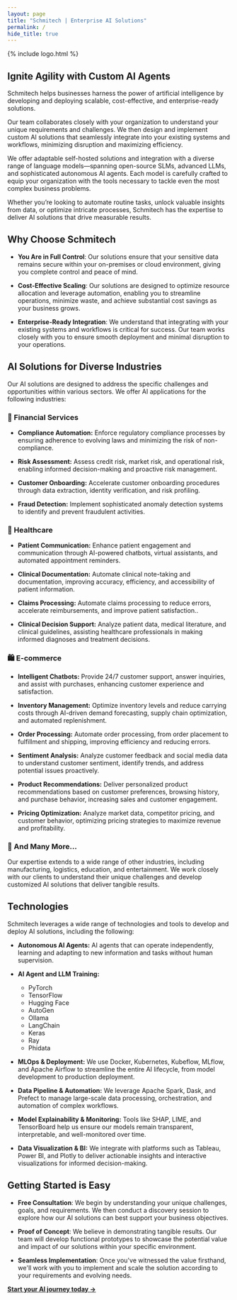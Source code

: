 ```yaml
---
layout: page
title: "Schmitech | Enterprise AI Solutions"
permalink: /
hide_title: true
---
```


{% include logo.html %}

## Ignite Agility with Custom AI Agents

Schmitech helps businesses harness the power of artificial intelligence by developing and deploying scalable, cost-effective, and enterprise-ready solutions.

Our team collaborates closely with your organization to understand your unique requirements and challenges. We then design and implement custom AI solutions that seamlessly integrate into your existing systems and workflows, minimizing disruption and maximizing efficiency.

We offer adaptable self-hosted solutions and integration with a diverse range of language models—spanning open-source SLMs, advanced LLMs, and sophisticated autonomous AI agents. Each model is carefully crafted to equip your organization with the tools necessary to tackle even the most complex business problems.

Whether you’re looking to automate routine tasks, unlock valuable insights from data, or optimize intricate processes, Schmitech has the expertise to deliver AI solutions that drive measurable results.

## Why Choose Schmitech

- **You Are in Full Control**: Our solutions ensure that your sensitive data remains secure within your on-premises or cloud environment, giving you complete control and peace of mind.
  
- **Cost-Effective Scaling**: Our solutions are designed to optimize resource allocation and leverage automation, enabling you to streamline operations, minimize waste, and achieve substantial cost savings as your business grows.
    
- **Enterprise-Ready Integration**: We understand that integrating with your existing systems and workflows is critical for success. Our team works closely with you to ensure smooth deployment and minimal disruption to your operations.

## AI Solutions for Diverse Industries

Our AI solutions are designed to address the specific challenges and opportunities within various sectors. We offer AI applications for the following industries:

### 🏦 Financial Services

- **Compliance Automation:** Enforce regulatory compliance processes by ensuring adherence to evolving laws and minimizing the risk of non-compliance.
  
- **Risk Assessment:** Assess credit risk, market risk, and operational risk, enabling informed decision-making and proactive risk management.

- **Customer Onboarding:** Accelerate customer onboarding procedures through data extraction, identity verification, and risk profiling.
  
- **Fraud Detection:** Implement sophisticated anomaly detection systems to identify and prevent fraudulent activities.

### 🏥 Healthcare

- **Patient Communication:** Enhance patient engagement and communication through AI-powered chatbots, virtual assistants, and automated appointment reminders.

- **Clinical Documentation:** Automate clinical note-taking and documentation, improving accuracy, efficiency, and accessibility of patient information.

- **Claims Processing:** Automate claims processing to reduce errors, accelerate reimbursements, and improve patient satisfaction..

- **Clinical Decision Support:** Analyze patient data, medical literature, and clinical guidelines, assisting healthcare professionals in making informed diagnoses and treatment decisions.

### 🛍️ E-commerce

- **Intelligent Chatbots:** Provide 24/7 customer support, answer inquiries, and assist with purchases, enhancing customer experience and satisfaction.

- **Inventory Management:** Optimize inventory levels and reduce carrying costs through AI-driven demand forecasting, supply chain optimization, and automated replenishment.

- **Order Processing:** Automate order processing, from order placement to fulfillment and shipping, improving efficiency and reducing errors.

- **Sentiment Analysis:** Analyze customer feedback and social media data to understand customer sentiment, identify trends, and address potential issues proactively.

- **Product Recommendations:** Deliver personalized product recommendations based on customer preferences, browsing history, and purchase behavior, increasing sales and customer engagement.

- **Pricing Optimization:** Analyze market data, competitor pricing, and customer behavior, optimizing pricing strategies to maximize revenue and profitability.

### 🌟 And Many More...

Our expertise extends to a wide range of other industries, including manufacturing, logistics, education, and entertainment. We work closely with our clients to understand their unique challenges and develop customized AI solutions that deliver tangible results.

## Technologies

Schmitech leverages a wide range of technologies and tools to develop and deploy AI solutions, including the following:

- **Autonomous AI Agents:** AI agents that can operate independently, learning and adapting to new information and tasks without human supervision.

- **AI Agent and LLM Training:**
	+ PyTorch
	+ TensorFlow
	+ Hugging Face
	+ AutoGen
	+ Ollama
	+ LangChain
	+ Keras
	+ Ray
	+ Phidata

- **MLOps & Deployment:** We use Docker, Kubernetes, Kubeflow, MLflow, and Apache Airflow to streamline the entire AI lifecycle, from model development to production deployment.

- **Data Pipeline & Automation:** We leverage Apache Spark, Dask, and Prefect to manage large-scale data processing, orchestration, and automation of complex workflows.

- **Model Explainability & Monitoring:** Tools like SHAP, LIME, and TensorBoard help us ensure our models remain transparent, interpretable, and well-monitored over time.

- **Data Visualization & BI:** We integrate with platforms such as Tableau, Power BI, and Plotly to deliver actionable insights and interactive visualizations for informed decision-making.


## Getting Started is Easy

- **Free Consultation**: We begin by understanding your unique challenges, goals, and requirements. We then conduct a discovery session to explore how our AI solutions can best support your business objectives.
   
- **Proof of Concept**: We believe in demonstrating tangible results. Our team will develop functional prototypes to showcase the potential value and impact of our solutions within your specific environment.
   
- **Seamless Implementation**: Once you've witnessed the value firsthand, we'll work with you to implement and scale the solution according to your requirements and evolving needs.

**[Start your AI journey today →](/contact)**